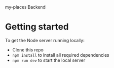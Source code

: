 my-places Backend
# Getting started

To get the Node server running locally:

- Clone this repo
- `npm install` to install all required dependencies
- `npm run dev` to start the local server